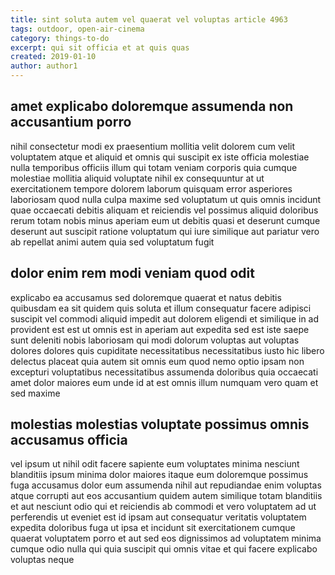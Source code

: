 ```yaml
---
title: sint soluta autem vel quaerat vel voluptas article 4963
tags: outdoor, open-air-cinema
category: things-to-do
excerpt: qui sit officia et at quis quas
created: 2019-01-10
author: author1
---
```


## amet explicabo doloremque assumenda non accusantium porro

nihil consectetur modi ex praesentium mollitia velit dolorem cum velit voluptatem atque et aliquid et omnis qui suscipit ex iste officia molestiae nulla temporibus officiis illum qui totam veniam corporis quia cumque molestiae mollitia aliquid voluptate nihil ex consequuntur at ut exercitationem tempore dolorem laborum quisquam error asperiores laboriosam quod nulla culpa maxime sed voluptatum ut quis omnis incidunt quae occaecati debitis aliquam et reiciendis vel possimus aliquid doloribus rerum totam nobis minus aperiam eum ut debitis quasi et deserunt cumque deserunt aut suscipit ratione voluptatum qui iure similique aut pariatur vero ab repellat animi autem quia sed voluptatum fugit

## dolor enim rem modi veniam quod odit

explicabo ea accusamus sed doloremque quaerat et natus debitis quibusdam ea sit quidem quis soluta et illum consequatur facere adipisci suscipit vel commodi aliquid impedit aut dolorem eligendi et similique in ad provident est est ut omnis est in aperiam aut expedita sed est iste saepe sunt deleniti nobis laboriosam qui modi dolorum voluptas aut voluptas dolores dolores quis cupiditate necessitatibus necessitatibus iusto hic libero delectus placeat quia autem sit omnis eum quod nemo optio ipsam non excepturi voluptatibus necessitatibus assumenda doloribus quia occaecati amet dolor maiores eum unde id at est omnis illum numquam vero quam et sed maxime

## molestias molestias voluptate possimus omnis accusamus officia

vel ipsum ut nihil odit facere sapiente eum voluptates minima nesciunt blanditiis ipsum minima dolor maiores itaque eum doloremque possimus fuga accusamus dolor eum assumenda nihil aut repudiandae enim voluptas atque corrupti aut eos accusantium quidem autem similique totam blanditiis et aut nesciunt odio qui et reiciendis ab commodi et vero voluptatem ad ut perferendis ut eveniet est id ipsam aut consequatur veritatis voluptatem expedita doloribus fuga ut ipsa et incidunt sit exercitationem cumque quaerat voluptatem porro et aut sed eos dignissimos ad voluptatem minima cumque odio nulla qui quia suscipit qui omnis vitae et qui facere explicabo voluptas neque
